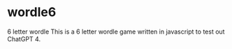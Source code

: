 # wordle6
6 letter wordle
This is a 6 letter wordle game written in javascript to test out ChatGPT 4. 
